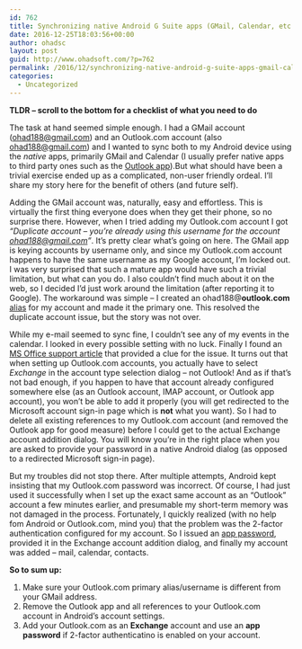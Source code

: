 ```yaml
---
id: 762
title: Synchronizing native Android G Suite apps (GMail, Calendar, etc.) with Outlook.com accounts
date: 2016-12-25T18:03:56+00:00
author: ohadsc
layout: post
guid: http://www.ohadsoft.com/?p=762
permalink: /2016/12/synchronizing-native-android-g-suite-apps-gmail-calendar-etc-with-outlook-com-accounts/
categories:
  - Uncategorized
---
```

**TLDR &#8211; scroll to the bottom for a checklist of what you need to do**

The task at hand seemed simple enough. I had a GMail account (ohad188@gmail.com) and an Outlook.com account (also ohad188@gmail.com) and I wanted to sync both to my Android device using the _native_ apps, primarily GMail and Calendar (I usually prefer native apps to third party ones such as the <a href="https://play.google.com/store/apps/details?id=com.microsoft.office.outlook&#038;hl=en" target="_blank">Outlook app</a>).But what should have been a trivial exercise ended up as a complicated, non-user friendly ordeal. I&#8217;ll share my story here for the benefit of others (and future self).

Adding the GMail account was, naturally, easy and effortless. This is virtually the first thing everyone does when they get their phone, so no surprise there. However, when I tried adding my Outlook.com account I got _&#8220;Duplicate account &#8211; you&#8217;re already using this username for the account ohad188@gmail.com&#8221;_. It&#8217;s pretty clear what&#8217;s going on here. The GMail app is keying accounts by username only, and since my Outlook.com account happens to have the same username as my Google account, I&#8217;m locked out. I was very surprised that such a mature app would have such a trivial limitation, but what can you do. I also couldn&#8217;t find much about it on the web, so I decided I&#8217;d just work around the limitation (after reporting it to Google). The workaround was simple &#8211; I created an ohad188@**outlook.com** <a href="https://support.microsoft.com/en-us/help/12407/microsoft-account-manage-aliases" target="_blank">alias</a> for my account and made it the primary one. This resolved the duplicate account issue, but the story was not over.

While my e-mail seemed to sync fine, I couldn&#8217;t see any of my events in the calendar. I looked in every possible setting with no luck. Finally I found an <a href="https://support.office.com/en-us/article/Can-t-sync-calendar-and-contacts-with-my-phone-or-tablet-8479d764-b9f5-4fff-ba88-edd7c265df9f#ID0EACAAA=Android_Gmail_app" target="_blank">MS Office support article</a> that provided a clue for the issue. It turns out that when setting up Outlook.com accounts, you actually have to select _Exchange_ in the account type selection dialog &#8211; not Outlook! And as if that&#8217;s not bad enough, if you happen to have that account already configured somewhere else (as an Outlook account, IMAP account, or Outlook app account), you won&#8217;t be able to add it properly (you will get redirected to the Microsoft account sign-in page which is **not** what you want). So I had to delete all existing references to my Outlook.com account (and removed the Outlook app for good measure) before I could get to the actual Exchange account addition dialog. You will know you&#8217;re in the right place when you are asked to provide your password in a native Android dialog (as opposed to a redirected Microsoft sign-in page).

But my troubles did not stop there. After multiple attempts, Android kept insisting that my Outlook.com password was incorrect. Of course, I had just used it successfully when I set up the exact same account as an &#8220;Outlook&#8221; account a few minutes earlier, and presumable my short-term memory was not damaged in the process. Fortunately, I quickly realized (with no help fom Android or Outlook.com, mind you) that the problem was the 2-factor authentication configured for my account. So I issued an <a href="https://support.microsoft.com/en-us/help/12409/microsoft-account-app-passwords-two-step-verification" target="_blank">app password</a>, provided it in the Exchange account addition dialog, and finally my account was added &#8211; mail, calendar, contacts.

**So to sum up:**

  1. Make sure your Outlook.com primary alias/username is different from your GMail address.
  2. Remove the Outlook app and all references to your Outlook.com account in Android&#8217;s account settings.
  3. Add your Outlook.com as an **Exchange** account and use an **app password** if 2-factor authenticatino is enabled on your account.